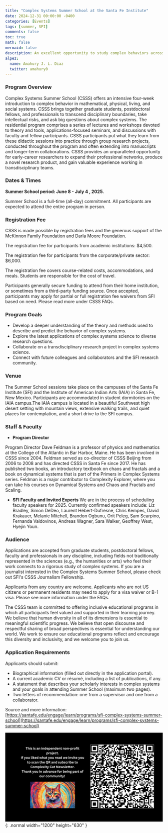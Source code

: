 ```yaml
---
title: "Complex Systems Summer School at the Santa Fe Institute"
date: 2024-12-31 00:00:00 -0400
categories: [Events]
tags: [summer, SFI]
comments: false
toc: true
math: false
mermaid: false
description: An excellent opportunity to study complex behaviors across systems. 
alpez:
  name: Amahury J. L. Diaz
  twitter: amahury0
---
```

### Program Overview
Complex Systems Summer School (CSSS) offers an intensive four-week introduction to complex behavior in mathematical, physical, living, and social systems. CSSS brings together graduate students, postdoctoral fellows, and professionals to transcend disciplinary boundaries, take intellectual risks, and ask big questions about complex systems. The residential program comprises a series of lectures and workshops devoted to theory and tools, applications-focused seminars, and discussions with faculty and fellow participants. CSSS participants put what they learn from these didactic sessions into practice through group research projects, conducted throughout the program and often extending into manuscripts and longer-term collaborations. CSSS provides an unparalleled opportunity for early-career researchers to expand their professional networks, produce a novel research product, and gain valuable experience working in transdisciplinary teams.

### Dates & Times
**Summer School period: June 8 - July 4 , 2025.**

Summer School is a full-time (all-day) commitment. All participants are expected to attend the entire program in person.

### Registration Fee
CSSS is made possible by registration fees and the generous support of the McKinnon Family Foundation and Darla Moore Foundation.

The registration fee for participants from academic institutions: $4,500. 

The registration fee for participants from the corporate/private sector: $6,000. 

The registration fee covers course-related costs, accommodations, and meals. Students are responsible for the cost of travel.

Participants generally secure funding to attend from their home institution, or sometimes from a third-party funding source. Once accepted, participants may apply for partial or full registration fee waivers from SFI based on need. Please read more under CSSS FAQs.

### Program Goals
- Develop a deeper understanding of the theory and methods used to describe and predict the behavior of complex systems.
- Explore the latest applications of complex systems science to diverse research questions.
- Collaborate on a transdisciplinary research project in complex systems science.
- Connect with future colleagues and collaborators and the SFI research community.

### Venue
The Summer School sessions take place on the campuses of the Santa Fe Institute (SFI) and the Institute of American Indian Arts (IAIA) in Santa Fe, New Mexico. Participants are accommodated in student dormitories on the IAIA campus.The IAIA campus is located in a beautiful Southwest high desert setting with mountain views, extensive walking trails, and quiet places for contemplation, and a short drive to the SFI campus.

### Staff & Faculty
- **Program Director**

Program Director Dave Feldman is a professor of physics and mathematics at the College of the Atlantic in Bar Harbor, Maine. He has been involved in CSSS since 2004. Feldman served as co-director of CSSS Beijing from 2006 to 2008 and has directed CSSS in Santa Fe since 2017. He has published two books, an introductory textbook on chaos and fractals and a book on dynamical systems that is part of the Primers in Complex Systems series. Feldman is a major contributor to Complexity Explorer, where you can take his courses on Dynamical Systems and Chaos and Fractals and Scaling.

- **SFI Faculty and Invited Experts**
We are in the process of scheduling faculty speakers for 2025. Currently confirmed speakers include: Liz Bradley, Simon DeDeo, Laurent Hébert-Dufresne, Chris Kempes, David Krakauer, Melanie Mitchell, Brandon Ogbunu, Orit Peleg, Sam Scarpino, Fernanda Valdovinos, Andreas Wagner, Sara Walker, Geoffrey West, Hyejin Youn.

### Audience
Applications are accepted from graduate students, postdoctoral fellows, faculty and professionals in any discipline, including fields not traditionally represented in the sciences (e.g., the humanities or arts) who feel their work connects to a rigorous study of complex systems. If you are a journalist interested in the Complex Systems Summer School, please check out SFI's CSSS Journalism Fellowship.

Applicants from any country are welcome. Applicants who are not US citizens or permanent residents may need to apply for a visa waiver or B-1 visa. Please see more information under the FAQs.

The CSSS team is committed to offering inclusive educational programs in which all participants feel valued and supported in their learning journey. We believe that human diversity in all of its dimensions is essential to meaningful scientific progress. We believe that open discourse and respectful sharing of broad perspectives is essential for understanding our world. We work to ensure our educational programs reflect and encourage this diversity and inclusivity, and we welcome you to join us.

### Application Requirements
Applicants should submit: 
- Biographical information (filled out directly in the application portal).
- A current academic CV or résumé, including a list of publications, if any.
- A statement that describes your scholarly interests in complex systems and your goals in attending Summer School (maximum two pages).
- Two letters of recommendation: one from a supervisor and one from a collaborator.

Source and more information: [https://santafe.edu/engage/learn/programs/sfi-complex-systems-summer-school](https://santafe.edu/engage/learn/programs/sfi-complex-systems-summer-school)

![Desktop View](/assets/img/fix/complexity-cat-newsletter.png){: .normal width="1200" height="630" }

